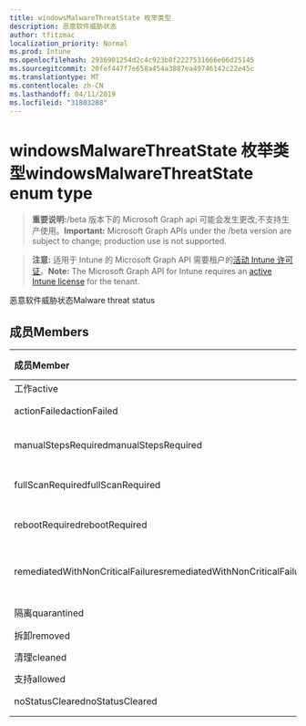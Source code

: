 ```yaml
---
title: windowsMalwareThreatState 枚举类型
description: 恶意软件威胁状态
author: tfitzmac
localization_priority: Normal
ms.prod: Intune
ms.openlocfilehash: 2936901254d2c4c923b8f2227531666e66d25145
ms.sourcegitcommit: 20fef447f7e658a454a3887ea49746142c22e45c
ms.translationtype: MT
ms.contentlocale: zh-CN
ms.lasthandoff: 04/11/2019
ms.locfileid: "31803288"
---
```

# <a name="windowsmalwarethreatstate-enum-type"></a><span data-ttu-id="04fa9-103">windowsMalwareThreatState 枚举类型</span><span class="sxs-lookup"><span data-stu-id="04fa9-103">windowsMalwareThreatState enum type</span></span>

> <span data-ttu-id="04fa9-104">**重要说明:**/beta 版本下的 Microsoft Graph api 可能会发生更改;不支持生产使用。</span><span class="sxs-lookup"><span data-stu-id="04fa9-104">**Important:** Microsoft Graph APIs under the /beta version are subject to change; production use is not supported.</span></span>

> <span data-ttu-id="04fa9-105">**注意:** 适用于 Intune 的 Microsoft Graph API 需要租户的[活动 Intune 许可证](https://go.microsoft.com/fwlink/?linkid=839381)。</span><span class="sxs-lookup"><span data-stu-id="04fa9-105">**Note:** The Microsoft Graph API for Intune requires an [active Intune license](https://go.microsoft.com/fwlink/?linkid=839381) for the tenant.</span></span>

<span data-ttu-id="04fa9-106">恶意软件威胁状态</span><span class="sxs-lookup"><span data-stu-id="04fa9-106">Malware threat status</span></span>

## <a name="members"></a><span data-ttu-id="04fa9-107">成员</span><span class="sxs-lookup"><span data-stu-id="04fa9-107">Members</span></span>
|<span data-ttu-id="04fa9-108">成员</span><span class="sxs-lookup"><span data-stu-id="04fa9-108">Member</span></span>|<span data-ttu-id="04fa9-109">值</span><span class="sxs-lookup"><span data-stu-id="04fa9-109">Value</span></span>|<span data-ttu-id="04fa9-110">说明</span><span class="sxs-lookup"><span data-stu-id="04fa9-110">Description</span></span>|
|:---|:---|:---|
|<span data-ttu-id="04fa9-111">工作</span><span class="sxs-lookup"><span data-stu-id="04fa9-111">active</span></span>|<span data-ttu-id="04fa9-112">0</span><span class="sxs-lookup"><span data-stu-id="04fa9-112">0</span></span>|<span data-ttu-id="04fa9-113">Active</span><span class="sxs-lookup"><span data-stu-id="04fa9-113">Active</span></span>|
|<span data-ttu-id="04fa9-114">actionFailed</span><span class="sxs-lookup"><span data-stu-id="04fa9-114">actionFailed</span></span>|<span data-ttu-id="04fa9-115">1</span><span class="sxs-lookup"><span data-stu-id="04fa9-115">1</span></span>|<span data-ttu-id="04fa9-116">操作失败</span><span class="sxs-lookup"><span data-stu-id="04fa9-116">Action failed</span></span>|
|<span data-ttu-id="04fa9-117">manualStepsRequired</span><span class="sxs-lookup"><span data-stu-id="04fa9-117">manualStepsRequired</span></span>|<span data-ttu-id="04fa9-118">双面</span><span class="sxs-lookup"><span data-stu-id="04fa9-118">2</span></span>|<span data-ttu-id="04fa9-119">必需的手动步骤</span><span class="sxs-lookup"><span data-stu-id="04fa9-119">Manual steps required</span></span>|
|<span data-ttu-id="04fa9-120">fullScanRequired</span><span class="sxs-lookup"><span data-stu-id="04fa9-120">fullScanRequired</span></span>|<span data-ttu-id="04fa9-121">第三章</span><span class="sxs-lookup"><span data-stu-id="04fa9-121">3</span></span>|<span data-ttu-id="04fa9-122">需要完全扫描</span><span class="sxs-lookup"><span data-stu-id="04fa9-122">Full scan required</span></span>|
|<span data-ttu-id="04fa9-123">rebootRequired</span><span class="sxs-lookup"><span data-stu-id="04fa9-123">rebootRequired</span></span>|<span data-ttu-id="04fa9-124">4</span><span class="sxs-lookup"><span data-stu-id="04fa9-124">4</span></span>|<span data-ttu-id="04fa9-125">需要重新启动</span><span class="sxs-lookup"><span data-stu-id="04fa9-125">Reboot required</span></span>|
|<span data-ttu-id="04fa9-126">remediatedWithNonCriticalFailures</span><span class="sxs-lookup"><span data-stu-id="04fa9-126">remediatedWithNonCriticalFailures</span></span>|<span data-ttu-id="04fa9-127">5</span><span class="sxs-lookup"><span data-stu-id="04fa9-127">5</span></span>|<span data-ttu-id="04fa9-128">修正了非严重故障</span><span class="sxs-lookup"><span data-stu-id="04fa9-128">Remediated with non critical failures</span></span> |
|<span data-ttu-id="04fa9-129">隔离</span><span class="sxs-lookup"><span data-stu-id="04fa9-129">quarantined</span></span>|<span data-ttu-id="04fa9-130">型</span><span class="sxs-lookup"><span data-stu-id="04fa9-130">6</span></span>|<span data-ttu-id="04fa9-131">隔离</span><span class="sxs-lookup"><span data-stu-id="04fa9-131">Quarantined</span></span>|
|<span data-ttu-id="04fa9-132">拆卸</span><span class="sxs-lookup"><span data-stu-id="04fa9-132">removed</span></span>|<span data-ttu-id="04fa9-133">步</span><span class="sxs-lookup"><span data-stu-id="04fa9-133">7</span></span>|<span data-ttu-id="04fa9-134">已删除</span><span class="sxs-lookup"><span data-stu-id="04fa9-134">Removed</span></span>|
|<span data-ttu-id="04fa9-135">清理</span><span class="sxs-lookup"><span data-stu-id="04fa9-135">cleaned</span></span>|<span data-ttu-id="04fa9-136">utf-8</span><span class="sxs-lookup"><span data-stu-id="04fa9-136">8</span></span>|<span data-ttu-id="04fa9-137">清理</span><span class="sxs-lookup"><span data-stu-id="04fa9-137">Cleaned</span></span>|
|<span data-ttu-id="04fa9-138">支持</span><span class="sxs-lookup"><span data-stu-id="04fa9-138">allowed</span></span>|<span data-ttu-id="04fa9-139">第</span><span class="sxs-lookup"><span data-stu-id="04fa9-139">9</span></span>|<span data-ttu-id="04fa9-140">Allowed</span><span class="sxs-lookup"><span data-stu-id="04fa9-140">Allowed</span></span>|
|<span data-ttu-id="04fa9-141">noStatusCleared</span><span class="sxs-lookup"><span data-stu-id="04fa9-141">noStatusCleared</span></span>|<span data-ttu-id="04fa9-142">10</span><span class="sxs-lookup"><span data-stu-id="04fa9-142">10</span></span>|<span data-ttu-id="04fa9-143">未清除状态</span><span class="sxs-lookup"><span data-stu-id="04fa9-143">No status cleared</span></span>|





